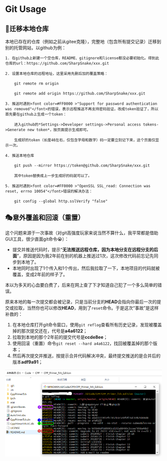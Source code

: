 # Git Usage

## 🏃迁移本地仓库
本地已存在的仓库（例如之前从gitee克隆），完整地（包含所有提交记录）迁移到别的托管网站，以github为例：

    1. 在github上新建一个空仓库，README、gitignore和license都没必要初始化。得到此仓库的url：https://github.com/SharpSnake/xxx.git

    2. 设置本地仓库的远程地址，这里采用先删后加的覆盖策略：

        git remote rm origin
        
        git remote add origin https://github.com/SharpSnake/xxx.git
    
    3. 推送时遇到<font color=#FF0000 >"Support for password authentication was removed"</font>的错误，表示远程推送不再支持密码验证，改成token验证了，所以首先要在github上生成一个token：

        进入github的*Settings->Developer settings->Personal access tokens->Generate new token*，按页面提示生成即可。

        生成好的token（长度40左右，仅包含字母和数字）码一定要立刻记下来，这个页面仅显示一次。

    4. 推送本地仓库
    
        git push --mirror https://token@github.com/SharpSnake/xxx.git

        其中token替换成上一步生成好的码就可以了。
    
    5. 推送时遇到<font color=#FF0000 >"OpenSSL SSL_read: Connection was reset, errno 10054"</font>错误的解决办法：

        git config --global http.sslVerify "false"

## 🎭意外覆盖和回滚（重置）
这个问题来源于一次事故（对git高强度玩家来说当然不算什么，我平常都是借助GUI工具，很少直面git命令😭）：

- 提交并推送代码时，提示“**无法推送远程仓库，因为本地分支在远程分支的后面**”，原因是因为我2年前在别的机器上推送过1次，这次修改代码前忘记先同步到本地了。
- 本地同时出现了1个传入和1个传出，然后我拉取了一下，本地项目的代码就被覆盖，变成2年前的样子了。

本以为多天的心血要白费了，后来在网上查了下才知道自己犯了一个多么简单的错误。

原来本地的每一次提交都会被记录，只是当前分支的**HEAD**会指向你最后一次的提交或拉取，当然你也可以修改**HEAD**，用到了`reset`命令。于是这次“事故”是这样补救的：

1. 在本地仓库打开git命令窗口，使用`git reflog`查看所有历史记录，发现被覆盖掉的那次提交还在，代号是**a4a6122**；
2. 拉取到本地的那个2年前的提交代号是**ccde8ee**；
3. 使用回滚（重置）命令`git reset --hard a4a6122`，找回被覆盖掉的那个版本；
4. 然后再次提交并推送，按提示合并代码解决冲突，最终提交推送的是合并后的版本**adf9a91**；

![](./img/git_reset.png)


